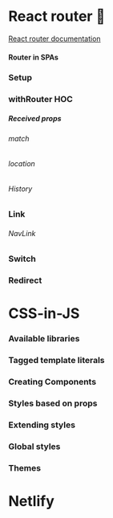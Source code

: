 # React router 🚏

[React router documentation](https://reacttraining.com/react-router/web/guides/quick-start)

#### Router in SPAs



### Setup 

####  

### withRouter HOC



##### Received props

###### match



###### location



###### History



### Link



###### NavLink



### Switch



### Redirect





# CSS-in-JS

### Available libraries



### Tagged template literals



### Creating Components



### Styles based on props



### Extending styles



### Global styles



### Themes

# Netlify



